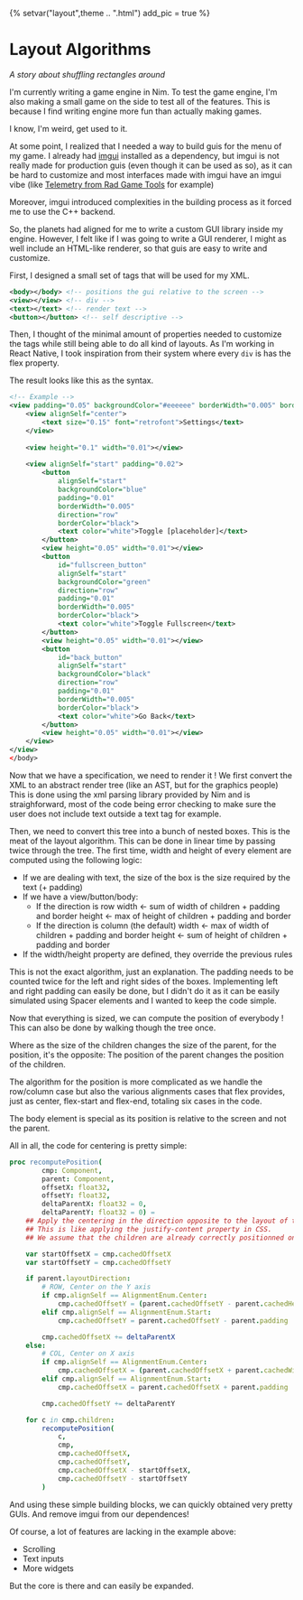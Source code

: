 {%
setvar("layout",theme .. ".html")
add_pic = true
%}
<script defer src="https://cdnjs.cloudflare.com/ajax/libs/highlight.js/11.5.1/languages/nim.min.js"></script>

# Layout Algorithms
*A story about shuffling rectangles around*

I'm currently writing a game engine in Nim.
To test the game engine, I'm also making a small game on the side to test all of the features.
This is because I find writing engine more fun than actually making games.

I know, I'm weird, get used to it.

At some point, I realized that I needed a way to build guis for the menu of my game.
I already had [imgui](https://github.com/ocornut/imgui) installed as a dependency, but imgui is not really made for
production guis (even though it can be used as so), as it can be hard to customize and
most interfaces made with imgui have an imgui vibe (like [Telemetry from Rad Game Tools](http://www.radgametools.com/telemetry.htm) for example)

Moreover, imgui introduced complexities in the building process as it forced me to use the C++ backend.

So, the planets had aligned for me to write a custom GUI library inside my engine.
However, I felt like if I was going to write a GUI renderer, I might as well include an HTML-like renderer,
so that guis are easy to write and customize.

First, I designed a small set of tags that will be used for my XML.

```xml
<body></body> <!-- positions the gui relative to the screen -->
<view></view> <!-- div -->
<text></text> <!-- render text -->
<button></button> <!-- self descriptive -->
```

Then, I thought of the minimal amount of properties needed to customize the tags while still being able to do all
kind of layouts.
As I'm working in React Native, I took inspiration from their system where every `div` is has the flex property.

The result looks like this as the syntax.

```xml
<!-- Example -->
<view padding="0.05" backgroundColor="#eeeeee" borderWidth="0.005" borderColor="black">
	<view alignSelf="center">
		<text size="0.15" font="retrofont">Settings</text>
	</view>
	
	<view height="0.1" width="0.01"></view>	
	
	<view alignSelf="start" padding="0.02">
		<button
			alignSelf="start"
			backgroundColor="blue"
			padding="0.01"
			borderWidth="0.005"
			direction="row"
			borderColor="black">
			<text color="white">Toggle [placeholder]</text>
		</button>
		<view height="0.05" width="0.01"></view>
		<button 
			id="fullscreen_button"
			alignSelf="start"
			backgroundColor="green"
			direction="row"
			padding="0.01"
			borderWidth="0.005"
			borderColor="black">
			<text color="white">Toggle Fullscreen</text>
		</button>
		<view height="0.05" width="0.01"></view>
		<button
			id="back_button"
			alignSelf="start"
			backgroundColor="black"
			direction="row"
			padding="0.01"
			borderWidth="0.005"
			borderColor="black">
			<text color="white">Go Back</text>
		</button>
		<view height="0.05" width="0.01"></view>
	</view>
</view>
</body>

```

Now that we have a specification, we need to render it !
We first convert the XML to an abstract render tree (like an AST, but for the graphics people)
This is done using the xml parsing library provided by Nim and is straighforward, most of the code
being error checking to make sure the user does not include text outside a text tag for example.

Then, we need to convert this tree into a bunch of nested boxes. This is the meat of the layout algorithm.
This can be done in linear time by passing twice through the tree.
The first time, width and height of every element are computed using the following logic:

- If we are dealing with text, the size of the box is the size required by the text (+ padding)
- If we have a view/button/body:
	- If the direction is row
		width <- sum of width of children + padding and border
		height <- max of height of children + padding and border
	- If the direction is column (the default)
		width <- max of width of children + padding and border
		height <- sum of height of children + padding and border
- If the width/height property are defined, they override the previous rules

This is not the exact algorithm, just an explanation. The padding needs to be counted twice for the left and right sides of the boxes.
Implementing left and right padding can easily be done, but I didn't do it as it can be easily simulated using Spacer elements
and I wanted to keep the code simple.

Now that everything is sized, we can compute the position of everybody !
This can also be done by walking though the tree once.

Where as the size of the children changes the size of the parent, for the position, it's the opposite:
The position of the parent changes the position of the children.

The algorithm for the position is more complicated as we handle the row/column case but also the various alignments
cases that flex provides, just as center, flex-start and flex-end, totaling six cases in the code.

The body element is special as its position is relative to the screen and not the parent.

All in all, the code for centering is pretty simple:

```nim
proc recomputePosition(
        cmp: Component,
        parent: Component,
        offsetX: float32,
        offsetY: float32,
        deltaParentX: float32 = 0,
        deltaParentY: float32 = 0) =
    ## Apply the centering in the direction opposite to the layout of the parent
    ## This is like applying the justify-content property in CSS.
    ## We assume that the children are already correctly positionned on the other axis.

    var startOffsetX = cmp.cachedOffsetX
    var startOffsetY = cmp.cachedOffsetY

    if parent.layoutDirection:
        # ROW, Center on the Y axis
        if cmp.alignSelf == AlignmentEnum.Center:
            cmp.cachedOffsetY = (parent.cachedOffsetY - parent.cachedHeight / 2 + cmp.cachedHeight / 2)
        elif cmp.alignSelf == AlignmentEnum.Start:
            cmp.cachedOffsetY = parent.cachedOffsetY - parent.padding

        cmp.cachedOffsetX += deltaParentX 
    else:
        # COL, Center on X axis
        if cmp.alignSelf == AlignmentEnum.Center:
            cmp.cachedOffsetX = (parent.cachedOffsetX + parent.cachedWidth / 2 - cmp.cachedWidth / 2)
        elif cmp.alignSelf == AlignmentEnum.Start:
            cmp.cachedOffsetX = parent.cachedOffsetX + parent.padding

        cmp.cachedOffsetY += deltaParentY

    for c in cmp.children:
        recomputePosition(
            c,
            cmp,
            cmp.cachedOffsetX,
            cmp.cachedOffsetY,
            cmp.cachedOffsetX - startOffsetX,
            cmp.cachedOffsetY - startOffsetY
        )
```

And using these simple building blocks, we can quickly obtained very pretty GUIs.
And remove imgui from our dependences!

Of course, a lot of features are lacking in the example above:
- Scrolling
- Text inputs
- More widgets

But the core is there and can easily be expanded.